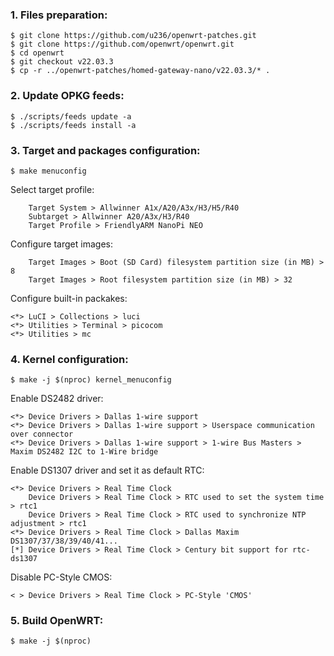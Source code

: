 ### 1. Files preparation:
```
$ git clone https://github.com/u236/openwrt-patches.git
$ git clone https://github.com/openwrt/openwrt.git
$ cd openwrt
$ git checkout v22.03.3
$ cp -r ../openwrt-patches/homed-gateway-nano/v22.03.3/* .
```

### 2. Update OPKG feeds:
```
$ ./scripts/feeds update -a
$ ./scripts/feeds install -a
```

### 3. Target and packages configuration:
```
$ make menuconfig
```

Select target profile:
```
    Target System > Allwinner A1x/A20/A3x/H3/H5/R40
    Subtarget > Allwinner A20/A3x/H3/R40
    Target Profile > FriendlyARM NanoPi NEO
```

Configure target images:
```
    Target Images > Boot (SD Card) filesystem partition size (in MB) > 8
    Target Images > Root filesystem partition size (in MB) > 32
```

Configure built-in packakes:
```
<*> LuCI > Collections > luci
<*> Utilities > Terminal > picocom
<*> Utilities > mc
```

### 4. Kernel configuration:
```
$ make -j $(nproc) kernel_menuconfig
```

Enable DS2482 driver:
```
<*> Device Drivers > Dallas 1-wire support
<*> Device Drivers > Dallas 1-wire support > Userspace communication over connector
<*> Device Drivers > Dallas 1-wire support > 1-wire Bus Masters > Maxim DS2482 I2C to 1-Wire bridge
```

Enable DS1307 driver and set it as default RTC:
```
<*> Device Drivers > Real Time Clock
    Device Drivers > Real Time Clock > RTC used to set the system time > rtc1
    Device Drivers > Real Time Clock > RTC used to synchronize NTP adjustment > rtc1
<*> Device Drivers > Real Time Clock > Dallas Maxim DS1307/37/38/39/40/41...
[*] Device Drivers > Real Time Clock > Century bit support for rtc-ds1307
```

Disable PC-Style CMOS:
```
< > Device Drivers > Real Time Clock > PC-Style 'CMOS'
```

### 5. Build OpenWRT:
```
$ make -j $(nproc)
```
